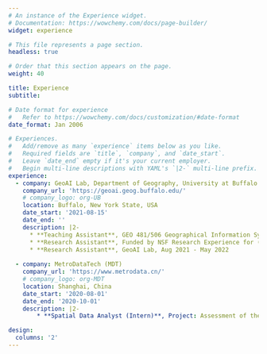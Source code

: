 ```yaml
---
# An instance of the Experience widget.
# Documentation: https://wowchemy.com/docs/page-builder/
widget: experience

# This file represents a page section.
headless: true

# Order that this section appears on the page.
weight: 40

title: Experience
subtitle:

# Date format for experience
#   Refer to https://wowchemy.com/docs/customization/#date-format
date_format: Jan 2006

# Experiences.
#   Add/remove as many `experience` items below as you like.
#   Required fields are `title`, `company`, and `date_start`.
#   Leave `date_end` empty if it's your current employer.
#   Begin multi-line descriptions with YAML's `|2-` multi-line prefix.
experience:
  - company: GeoAI Lab, Department of Geography, University at Buffalo - SUNY
    company_url: 'https://geoai.geog.buffalo.edu/'
    # company_logo: org-UB
    location: Buffalo, New York State, USA
    date_start: '2021-08-15'
    date_end: ''
    description: |2-
      * **Teaching Assistant**, GEO 481/506 Geographical Information Systems Lab, Aug 2022 - Present
      * **Research Assistant**, Funded by NSF Research Experience for (REG) Grant, May 2022 - Aug 2022
      * **Research Assistant**, GeoAI Lab, Aug 2021 - May 2022
        
  - company: MetroDataTech (MDT)
    company_url: 'https://www.metrodata.cn/'
    # company_logo: org-MDT
    location: Shanghai, China
    date_start: '2020-08-01'
    date_end: '2020-10-01'
    description: |2-
        * **Spatial Data Analyst (Intern)**, Project: Assessment of the land used for educational facilities in Pudong, Shanghai

design:
  columns: '2'
---
```

